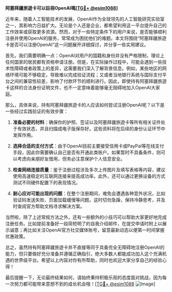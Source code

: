 **阿塞拜疆旅遊卡可以註冊OpenAI嗎[[TG💪+ @esim1088](https://t.me/s/esim1088)]**

近年来，随着人工智能技术的发展，OpenAI作为全球领先的人工智能研究实验室之一，其影响力日益扩大。无论是个人还是企业，都希望利用这一平台提升自己的工作效率或获取更多资源。然而，对于一些特定条件下的用户来说，是否能够顺利注册并使用OpenAI的服务，常常成为困扰他们的难题。本文将围绕“阿塞拜疆旅遊卡是否可以注册OpenAI”这一问题展开详细探讨，并分享一些实用建议。

首先，我们需要明确一点：OpenAI对用户的国籍和身份并没有严格限制，理论上任何国家的居民都有资格申请注册。但是，在实际操作过程中，可能会遇到一些技术性障碍或者政策上的差异，这需要我们深入了解背景信息。例如，某些地区的网络环境可能不够稳定，导致难以完成验证流程；又或者当地银行系统与国际支付平台之间的兼容性较差，影响了付款环节的顺利进行。因此，即使持有阿塞拜疆旅遊卡这样的合法身份证明文件，也不一定意味着能够毫无阻碍地加入OpenAI大家庭。

那么，具体来说，持有阿塞拜疆旅遊卡的人应该如何尝试注册OpenAI呢？以下是一些经过实践验证的有效步骤：

1. **准备必要的材料**：确保你的护照、签证以及阿塞拜疆旅遊卡等所有相关证件处于有效状态，并且扫描成电子版保存好。这些资料将在后续的身份认证环节中发挥作用。

2. **选择合适的支付方式**：由于OpenAI目前主要接受信用卡或PayPal等在线支付手段，因此你需要确认自己是否有开通此类账户。如果暂时不具备条件，则可以考虑向亲朋好友借用，但务必注意保护个人信息安全。

3. **检查网络连接质量**：鉴于注册过程涉及多次上传图片及填写表格等内容，建议使用高速稳定的互联网连接来提高成功率。此外，还可以通过更换设备的方式测试不同硬件配置下的表现情况。

4. **耐心应对可能出现的问题**：在整个注册期间，难免会遭遇各种意外状况，比如验证码发送失败、页面加载缓慢等问题。这时切勿急躁，保持冷静思考，并及时查阅官方帮助文档寻求解决方案。

当然啦，除了上述常规方法之外，还有一些额外的小技巧可以帮助大家更好地完成注册任务。比如提前准备好一段简短明了的自我介绍邮件，在提交申请时附上以展示诚意；再比如关注OpenAI官方社交媒体账号，留意最新动态以便第一时间掌握优惠政策。

总之，虽然持有阿塞拜疆旅遊卡并不直接等同于具备完全无障碍地注册OpenAI的能力，但只要做好充分准备并遵循正确指引，绝大多数人都能成功加入这个充满机遇的世界级平台。希望以上内容对你有所帮助，同时也欢迎大家分享自己的经验心得！

最后提醒一下，无论最终结果如何，请始终秉持积极乐观的态度面对挑战，因为每一次努力都可能带来意想不到的成长机会哦！[[TG💪+ @esim1088](https://t.me/s/esim1088) ![Image](https://i.postimg.cc/4NQfJmqS/Snipaste-2025-05-13-00-14-12.png)]